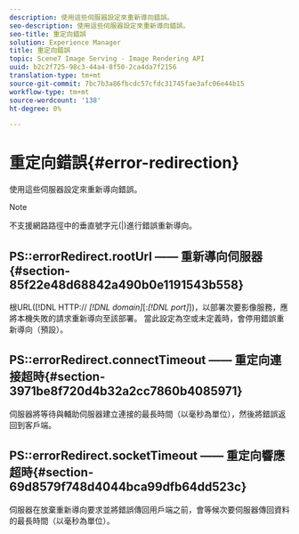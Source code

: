 ```yaml
---
description: 使用這些伺服器設定來重新導向錯誤。
seo-description: 使用這些伺服器設定來重新導向錯誤。
seo-title: 重定向錯誤
solution: Experience Manager
title: 重定向錯誤
topic: Scene7 Image Serving - Image Rendering API
uuid: b2c2f725-98c3-44a4-8f50-2ca4da7f2156
translation-type: tm+mt
source-git-commit: 7bc7b3a86fbcdc57cfdc31745fae3afc06e44b15
workflow-type: tm+mt
source-wordcount: '138'
ht-degree: 0%

---
```



# 重定向錯誤{#error-redirection}

使用這些伺服器設定來重新導向錯誤。

>[!NOTE]
>
>不支援網路路徑中的垂直號字元(|)進行錯誤重新導向。

## PS::errorRedirect.rootUrl —— 重新導向伺服器{#section-85f22e48d68842a490b0e1191543b558}

根URL([!DNL HTTP:// *[!DNL domain]*[:*[!DNL port]*])，以部署次要影像服務，應將本機失敗的請求重新導向至該部署。 當此設定為空或未定義時，會停用錯誤重新導向（預設）。

## PS::errorRedirect.connectTimeout —— 重定向連接超時{#section-3971be8f720d4b32a2cc7860b4085971}

伺服器將等待與輔助伺服器建立連接的最長時間（以毫秒為單位），然後將錯誤返回到客戶端。

## PS::errorRedirect.socketTimeout —— 重定向響應超時{#section-69d8579f748d4044bca99dfb64dd523c}

伺服器在放棄重新導向要求並將錯誤傳回用戶端之前，會等候次要伺服器傳回資料的最長時間（以毫秒為單位）。
